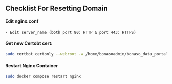 ## Checklist For Resetting Domain

#### Edit nginx.conf
    - Edit server_name (both port 80: HTTP & port 443: HTTPS)
#### Get new Certobt cert:
```bash
sudo certbot certonly --webroot -w /home/bonasoadmin/bonaso_data_portal/certbot/www -d domain.co.bw -d www.domain.co.bw
```
#### Restart Nginx Container
```bash
sudo docker compose restart nginx
```